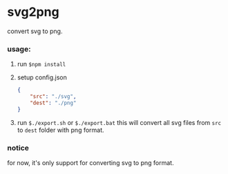 svg2png
=========

convert svg to png.

### usage:
1. run `$npm install`

2. setup config.json
	```json
	{
	    "src": "./svg",
	    "dest": "./png"
	}
	```

3. run `$./export.sh` or `$./export.bat`
	this will convert all svg files from `src` to `dest` folder with png format.

### notice
for now, it's only support for converting svg to png format.
